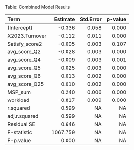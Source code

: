 Table: Combined Model Results

|Term           | Estimate| Std.Error| p-value|
|:--------------|--------:|---------:|-------:|
|(Intercept)    |   -0.336|     0.058|   0.000|
|X2023.Turnover |   -0.112|     0.011|   0.000|
|Satisfy_score2 |   -0.005|     0.003|   0.107|
|avg_score_Q2   |   -0.028|     0.003|   0.000|
|avg_score_Q4   |   -0.009|     0.003|   0.001|
|avg_score_Q5   |    0.025|     0.003|   0.000|
|avg_score_Q6   |    0.013|     0.002|   0.000|
|avg_score_Q25  |    0.010|     0.002|   0.000|
|MSP_sum        |    0.240|     0.006|   0.000|
|workload       |   -0.817|     0.009|   0.000|
|r.squared      |    0.599|        NA|      NA|
|adj.r.squared  |    0.599|        NA|      NA|
|Residual SE    |    0.646|        NA|      NA|
|F-statistic    | 1067.759|        NA|      NA|
|F-p.value      |    0.000|        NA|      NA|
